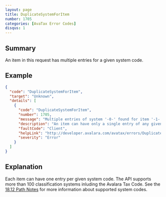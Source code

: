 ```yaml
---
layout: page
title: DuplicateSystemForItem
number: 1705
categories: [AvaTax Error Codes]
disqus: 1
---
```


## Summary

An item in this request has multiple entries for a given system code. 

## Example

```json
{
  "code": "DuplicateSystemForItem",
  "target": "Unknown",
  "details": [
    {
      "code": "DuplicateSystemForItem",
      "number": 1705,
      "message": "Multiple entries of system '-0-' found for item '-1-'.",
      "description": "An item can have only a single entry of any given system code. Please check your input.",
      "faultCode": "Client",
      "helpLink": "http://developer.avalara.com/avatax/errors/DuplicateSystemForItem",
      "severity": "Error"
    }
  ]
}
```

## Explanation

Each item can have one entry per given system code. The API supports more than 100 classification systems inluding the Avalara Tax Code. See the [18.12 Path Notes](/blog/2018/12/13/AvaTax-18-12-patch-notes/#18-12-advanced-items-setup) for more information about supported system codes. 

